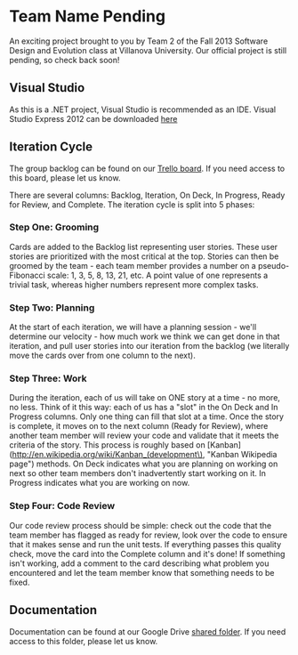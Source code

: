 Team Name Pending
===========

An exciting project brought to you by Team 2 of the Fall 2013 Software Design and Evolution class at Villanova University.  Our official project is still pending, so check back soon!

Visual Studio
-------------
As this is a .NET project, Visual Studio is recommended as an IDE.  Visual Studio Express 2012 can be downloaded [here](http://www.microsoft.com/visualstudio/eng/downloads#d-2012-express)

Iteration Cycle
------------------
The group backlog can be found on our [Trello board](https://trello.com/b/gseqjsFB/sde-team-2, "Team Trello").  If you need access to this board, please let us know.

There are several columns: Backlog, Iteration, On Deck, In Progress, Ready for Review, and Complete.  The iteration cycle is split into 5 phases:

### Step One: Grooming
Cards are added to the Backlog list representing user stories.  These user stories are prioritized with the most critical at the top.  Stories can then be groomed by the team - each team member provides a number on a pseudo-Fibonacci scale: 1, 3, 5, 8, 13, 21, etc.  A point value of one represents a trivial task, whereas higher numbers represent more complex tasks.

### Step Two: Planning
At the start of each iteration, we will have a planning session - we'll determine our velocity - how much work we think we can get done in that iteration, and pull user stories into our iteration from the backlog (we literally move the cards over from one column to the next).

### Step Three: Work
During the iteration, each of us will take on ONE story at a time - no more, no less.  Think of it this way: each of us has a "slot" in the On Deck and In Progress columns.  Only one thing can fill that slot at a time.  Once the story is complete, it moves on to the next column (Ready for Review), where another team member will review your code and validate that it meets the criteria of the story.  This process is roughly based on [Kanban](http://en.wikipedia.org/wiki/Kanban_(development\), "Kanban Wikipedia page") methods. On Deck indicates what you are planning on working on next so other team members don't inadvertently start working on it.  In Progress indicates what you are working on now.

### Step Four: Code Review
Our code review process should be simple: check out the code that the team member has flagged as ready for review, look over the code to ensure that it makes sense and run the unit tests.  If everything passes this quality check, move the card into the Complete column and it's done!  If something isn't working, add a comment to the card describing what problem you encountered and let the team member know that something needs to be fixed.

Documentation
-------------
Documentation can be found at our Google Drive [shared folder](https://drive.google.com/?usp=chrome_app#folders/0By674vD9u1xLQ1IxdGljUEFuMjg).  If you need access to this folder, please let us know.

